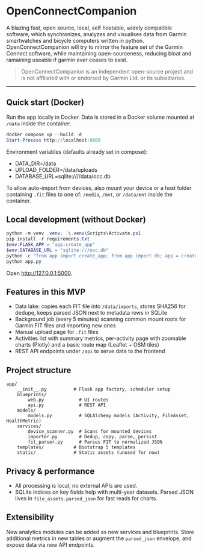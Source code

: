 # OpenConnectCompanion
A blazing fast, open source, local, self hostable, widely compatible software, which synchronizes, analyzes and visualises data from Garmin smartwatches and bicycle computers written in python.
OpenConnectCompanion will try to mirror the feature set of the Garmin Connect software, while maintaining open-sourceness, reducing bloat and ramaining useable if garmin ever ceases to exist.

> OpenConnectCompanion is an independent open-source project and is not affiliated with or endorsed by Garmin Ltd. or its subsidiaries.

---

## Quick start (Docker)

Run the app locally in Docker. Data is stored in a Docker volume mounted at `/data` inside the container.

```powershell
docker compose up --build -d
Start-Process http://localhost:8000
```

Environment variables (defaults already set in compose):

- DATA_DIR=/data
- UPLOAD_FOLDER=/data/uploads
- DATABASE_URL=sqlite:////data/occ.db

To allow auto-import from devices, also mount your device or a host folder containing `.fit` files to one of: `/media`, `/mnt`, or `/data/mnt` inside the container.

## Local development (without Docker)

```powershell
python -m venv .venv; .\.venv\Scripts\Activate.ps1
pip install -r requirements.txt
$env:FLASK_APP = "app:create_app"
$env:DATABASE_URL = "sqlite:///occ.db"
python -c "from app import create_app; from app import db; app = create_app();\nwith app.app_context(): db.create_all()"
python app.py
```

Open http://127.0.0.1:5000.

## Features in this MVP

- Data lake: copies each FIT file into `/data/imports`, stores SHA256 for dedupe, keeps parsed JSON next to metadata rows in SQLite
- Background job (every 5 minutes) scanning common mount roots for Garmin FIT files and importing new ones
- Manual upload page for `.fit` files
- Activities list with summary metrics, per-activity page with zoomable charts (Plotly) and a basic route map (Leaflet + OSM tiles)
- REST API endpoints under `/api` to serve data to the frontend

## Project structure

```
app/
	__init__.py          # Flask app factory, scheduler setup
	blueprints/
		web.py             # UI routes
		api.py             # REST API
	models/
		models.py          # SQLAlchemy models (Activity, FileAsset, HealthMetric)
	services/
		device_scanner.py  # Scans for mounted devices
		importer.py        # Dedup, copy, parse, persist
		fit_parser.py      # Parses FIT to normalized JSON
	templates/           # Bootstrap 5 templates
	static/              # Static assets (unused for now)
```

## Privacy & performance

- All processing is local; no external APIs are used.
- SQLite indices on key fields help with multi-year datasets. Parsed JSON lives in `file_assets.parsed_json` for fast reads for charts.

## Extensibility

New analytics modules can be added as new services and blueprints. Store additional metrics in new tables or augment the `parsed_json` envelope, and expose data via new API endpoints.
